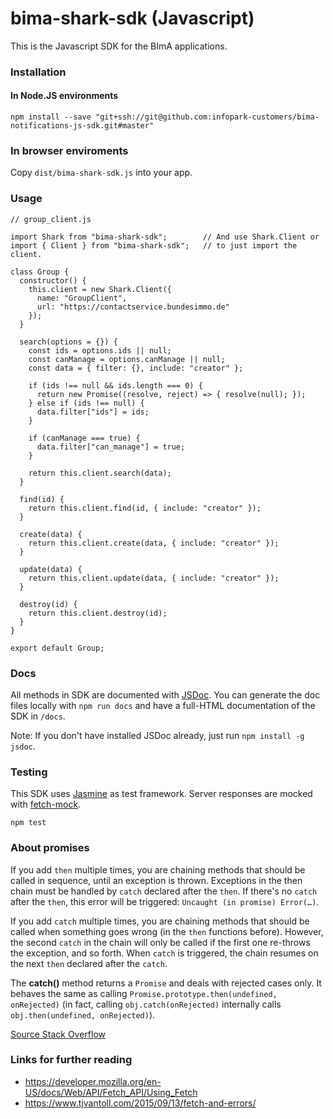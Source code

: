 # bima-shark-sdk (Javascript)

This is the Javascript SDK for the BImA applications.


### Installation

#### In Node.JS environments

```
npm install --save "git+ssh://git@github.com:infopark-customers/bima-notifications-js-sdk.git#master"
```

### In browser enviroments

Copy ` dist/bima-shark-sdk.js ` into your app.


### Usage

```
// group_client.js

import Shark from "bima-shark-sdk";        // And use Shark.Client or
import { Client } from "bima-shark-sdk";   // to just import the client.

class Group {
  constructor() {
    this.client = new Shark.Client({
      name: "GroupClient",
      url: "https://contactservice.bundesimmo.de"
    });
  }

  search(options = {}) {
    const ids = options.ids || null;
    const canManage = options.canManage || null;
    const data = { filter: {}, include: "creator" };

    if (ids !== null && ids.length === 0) {
      return new Promise((resolve, reject) => { resolve(null); });
    } else if (ids !== null) {
      data.filter["ids"] = ids;
    }

    if (canManage === true) {
      data.filter["can_manage"] = true;
    }

    return this.client.search(data);
  }

  find(id) {
    return this.client.find(id, { include: "creator" });
  }

  create(data) {
    return this.client.create(data, { include: "creator" });
  }

  update(data) {
    return this.client.update(data, { include: "creator" });
  }

  destroy(id) {
    return this.client.destroy(id);
  }
}

export default Group;
```


### Docs

All methods in SDK are documented with [JSDoc](http://usejsdoc.org/).
You can generate the doc files locally with ` npm run docs ` and have a full-HTML documentation of the SDK in ` /docs `.

Note: If you don't have installed JSDoc already, just run ` npm install -g jsdoc `.


### Testing

This SDK uses [Jasmine](https://jasmine.github.io/) as test framework. Server responses are mocked with [fetch-mock](http://www.wheresrhys.co.uk/fetch-mock/).

```
npm test
```


### About promises

If you add `then` multiple times, you are chaining methods that should be called in sequence, until an exception is thrown.
Exceptions in the then chain must be handled by `catch` declared after the `then`. If there's no `catch` after the `then`, this error will be triggered: `Uncaught (in promise) Error(…)`.

If you add `catch` multiple times, you are chaining methods that should be called when something goes wrong (in the `then` functions before).
However, the second `catch` in the chain will only be called if the first one re-throws the exception, and so forth.
When `catch` is triggered, the chain resumes on the next `then` declared after the `catch`.

The **catch()** method returns a `Promise` and deals with rejected cases only. It behaves the same as calling `Promise.prototype.then(undefined, onRejected)`
(in fact, calling `obj.catch(onRejected)` internally calls `obj.then(undefined, onRejected)`).

[Source Stack Overflow](https://stackoverflow.com/questions/34222818/how-does-the-catch-work-in-a-native-promise-chain)


### Links for further reading

* https://developer.mozilla.org/en-US/docs/Web/API/Fetch_API/Using_Fetch
* https://www.tjvantoll.com/2015/09/13/fetch-and-errors/
